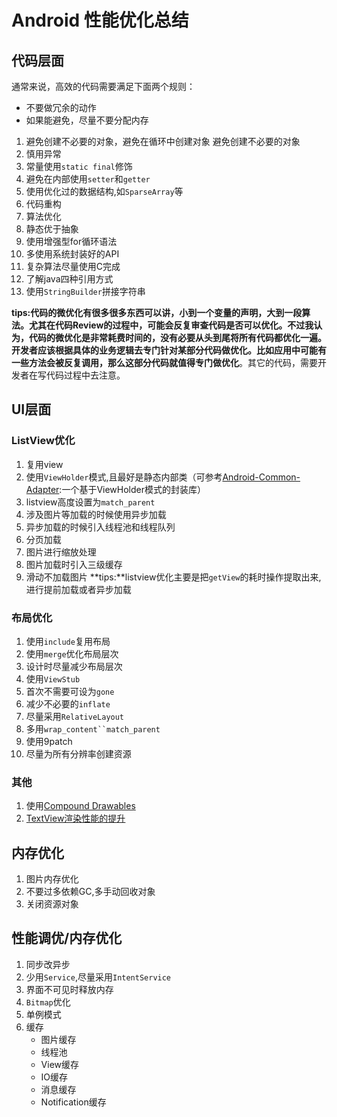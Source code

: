 # Android 性能优化总结

## 代码层面
通常来说，高效的代码需要满足下面两个规则：
+ 不要做冗余的动作
+ 如果能避免，尽量不要分配内存

1. 避免创建不必要的对象，避免在循环中创建对象
    避免创建不必要的对象
2. 慎用异常
3. 常量使用`static final`修饰
4. 避免在内部使用`setter`和`getter`
5. 使用优化过的数据结构,如`SparseArray`等
6. 代码重构
7. 算法优化
8. 静态优于抽象
9. 使用增强型for循环语法
10. 多使用系统封装好的API
11. 复杂算法尽量使用C完成
12. 了解java四种引用方式
13. 使用`StringBuilder`拼接字符串

**tips:**代码的微优化有很多很多东西可以讲，小到一个变量的声明，大到一段算法。尤其在代码Review的过程中，可能会反复审查代码是否可以优化。不过我认为，代码的微优化是非常耗费时间的，**没有必要从头到尾将所有代码都优化一遍**。开发者应该根据具体的业务逻辑去专门针对某部分代码做优化。比如应用中可能有一些方法会被反复调用，那么这部分代码就值得**专门做优化**。其它的代码，需要开发者在写代码过程中去注意。

## UI层面
### ListView优化
1. 复用view
2. 使用`ViewHolder`模式,且最好是静态内部类（可参考[Android-Common-Adapter](https://github.com/fengjundev/Android-Common-Adapter):一个基于ViewHolder模式的封装库）
3. listview高度设置为`match_parent`
4. 涉及图片等加载的时候使用异步加载
5. 异步加载的时候引入线程池和线程队列
6. 分页加载
7. 图片进行缩放处理
8. 图片加载时引入三级缓存
9. 滑动不加载图片
**tips:**listview优化主要是把`getView`的耗时操作提取出来,进行提前加载或者异步加载

### 布局优化
1. 使用`include`复用布局
2. 使用`merge`优化布局层次
3. 设计时尽量减少布局层次
4. 使用`ViewStub`
5. 首次不需要可设为`gone`
6. 减少不必要的`inflate`
7. 尽量采用`RelativeLayout`
8. 多用`wrap_content``match_parent`
9. 使用9patch
10. 尽量为所有分辨率创建资源
 
### 其他
1. 使用[Compound Drawables](https://sriramramani.wordpress.com/2013/01/15/compound-drawables/)  
2. [TextView渲染性能的提升](http://www.open-open.com/lib/view/open1429845433994.html)  

## 内存优化
1. 图片内存优化
2. 不要过多依赖GC,多手动回收对象
3. 关闭资源对象

## 性能调优/内存优化
1. 同步改异步
2. 少用`Service`,尽量采用`IntentService`
3. 界面不可见时释放内存
4. `Bitmap`优化 
5. 单例模式
6. 缓存
	- 图片缓存
	- 线程池
	- View缓存
	- IO缓存
	- 消息缓存
	- Notification缓存

